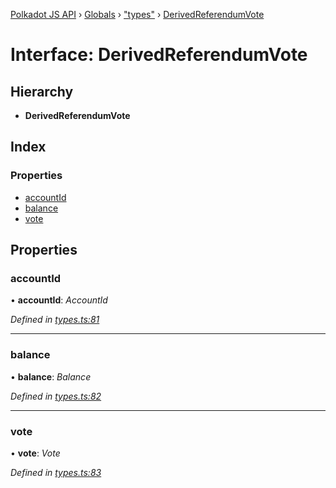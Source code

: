 [Polkadot JS API](../README.md) › [Globals](../globals.md) › ["types"](../modules/_types_.md) › [DerivedReferendumVote](_types_.derivedreferendumvote.md)

# Interface: DerivedReferendumVote

## Hierarchy

* **DerivedReferendumVote**

## Index

### Properties

* [accountId](_types_.derivedreferendumvote.md#accountid)
* [balance](_types_.derivedreferendumvote.md#balance)
* [vote](_types_.derivedreferendumvote.md#vote)

## Properties

###  accountId

• **accountId**: *AccountId*

*Defined in [types.ts:81](https://github.com/polkadot-js/api/blob/287ceb2ded/packages/api-derive/src/types.ts#L81)*

___

###  balance

• **balance**: *Balance*

*Defined in [types.ts:82](https://github.com/polkadot-js/api/blob/287ceb2ded/packages/api-derive/src/types.ts#L82)*

___

###  vote

• **vote**: *Vote*

*Defined in [types.ts:83](https://github.com/polkadot-js/api/blob/287ceb2ded/packages/api-derive/src/types.ts#L83)*
